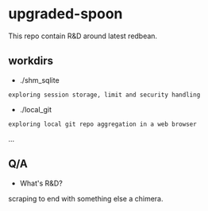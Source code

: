 # upgraded-spoon
This repo contain R&amp;D around latest redbean.

## workdirs

- ./shm_sqlite

```exploring session storage, limit and security handling```

- ./local_git

```exploring local git repo aggregation in a web browser```

...

## Q/A

- What's R&amp;D?

scraping to end with something else a chimera.